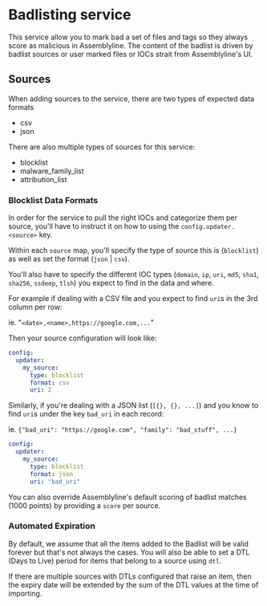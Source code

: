 # Badlisting service

This service allow you to mark bad a set of files and tags so they always score as malicious in Assemblyline. The content of the badlist is driven by badlist sources or user marked files or IOCs strait from Assemblyline's UI.

## Sources

When adding sources to the service, there are two types of expected data formats

- csv
- json

There are also multiple types of sources for this service:

- blocklist
- malware_family_list
- attribution_list

### Blocklist Data Formats

In order for the service to pull the right IOCs and categorize them per source, you'll have to instruct it on how to using the `config.updater.<source>` key.

Within each `source` map, you'll specify the type of source this is (`blocklist`) as well as set the format (`json` | `csv`).

You'll also have to specify the different IOC types (`domain`, `ip`, `uri`, `md5`, `sha1`, `sha256`, `ssdeep`, `tlsh`) you expect to find in the data and where.

For example if dealing with a CSV file and you expect to find `uri`s in the 3rd column per row:

ie. "`<date>,<name>,https://google.com,...`"

Then your source configuration will look like:

```yaml
config:
  updater:
    my_source:
      type: blocklist
      format: csv
      uri: 2
```

Similarly, if you're dealing with a JSON list (`[{}, {}, ...]`) and you know to find `uri`s under the key `bad_uri` in each record:

ie. `{"bad_uri": "https://google.com", "family": "bad_stuff", ...}`

```yaml
config:
  updater:
    my_source:
      type: blocklist
      format: json
      uri: "bad_uri"
```

You can also override Assemblyline's default scoring of badlist matches (1000 points) by providing a `score` per source.

### Automated Expiration

By default, we assume that all the items added to the Badlist will be valid forever but that's not always the cases.
You will also be able to set a DTL (Days to Live) period for items that belong to a source using `dtl`.

If there are multiple sources with DTLs configured that raise an item, then the expiry date will be extended by the sum of the DTL values at the time of importing.
